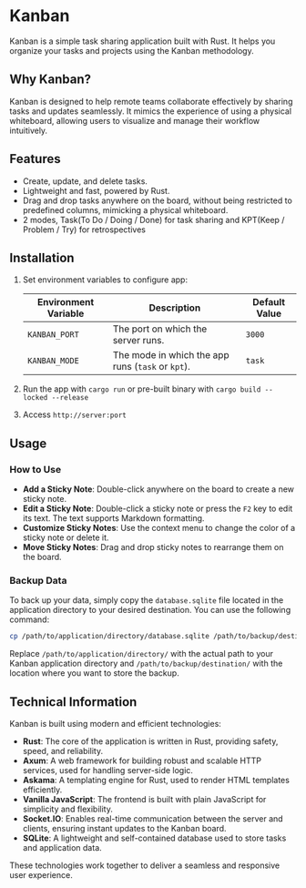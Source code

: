 # Kanban

Kanban is a simple task sharing application built with Rust. It helps you organize your tasks and projects using the Kanban methodology.

## Why Kanban?

Kanban is designed to help remote teams collaborate effectively by sharing tasks and updates seamlessly. It mimics the experience of using a physical whiteboard, allowing users to visualize and manage their workflow intuitively.

## Features

- Create, update, and delete tasks.
- Lightweight and fast, powered by Rust.
- Drag and drop tasks anywhere on the board, without being restricted to predefined columns, mimicking a physical whiteboard.
- 2 modes, Task(To Do / Doing / Done) for task sharing and KPT(Keep / Problem / Try) for retrospectives

## Installation

1. Set environment variables to configure app:

    | Environment Variable | Description                     | Default Value |
    |-----------------------|---------------------------------|---------------|
    | `KANBAN_PORT`         | The port on which the server runs. | `3000`        |
    | `KANBAN_MODE`         | The mode in which the app runs (`task` or `kpt`). | `task` |

1. Run the app with `cargo run` or pre-built binary with `cargo build --locked --release`

1. Access `http://server:port`

## Usage

### How to Use

- **Add a Sticky Note**: Double-click anywhere on the board to create a new sticky note.
- **Edit a Sticky Note**: Double-click a sticky note or press the `F2` key to edit its text. The text supports Markdown formatting.
- **Customize Sticky Notes**: Use the context menu to change the color of a sticky note or delete it.
- **Move Sticky Notes**: Drag and drop sticky notes to rearrange them on the board.

### Backup Data

To back up your data, simply copy the `database.sqlite` file located in the application directory to your desired destination. You can use the following command:

```bash
cp /path/to/application/directory/database.sqlite /path/to/backup/destination/
```

Replace `/path/to/application/directory/` with the actual path to your Kanban application directory and `/path/to/backup/destination/` with the location where you want to store the backup.

## Technical Information

Kanban is built using modern and efficient technologies:

- **Rust**: The core of the application is written in Rust, providing safety, speed, and reliability.
- **Axum**: A web framework for building robust and scalable HTTP services, used for handling server-side logic.
- **Askama**: A templating engine for Rust, used to render HTML templates efficiently.
- **Vanilla JavaScript**: The frontend is built with plain JavaScript for simplicity and flexibility.
- **Socket.IO**: Enables real-time communication between the server and clients, ensuring instant updates to the Kanban board.
- **SQLite**: A lightweight and self-contained database used to store tasks and application data.

These technologies work together to deliver a seamless and responsive user experience.
